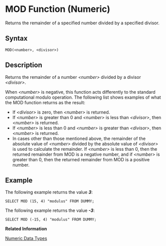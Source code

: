 <!-- loio20e51e5c751910149879aa97a95d564b -->

# MOD Function \(Numeric\)

Returns the remainder of a specified number divided by a specified divisor.



<a name="loio20e51e5c751910149879aa97a95d564b__sql_function_mod_1sql_function_mod_syntax"/>

## Syntax

```
MOD(<number>, <divisor>)
```



<a name="loio20e51e5c751910149879aa97a95d564b__sql_function_mod_1sql_function_mod_description"/>

## Description

Returns the remainder of a number *<number\>* divided by a divisor *<divisor\>*.

When *<number\>* is negative, this function acts differently to the standard computational modulo operation. The following list shows examples of what the MOD function returns as the result:

-   If *<divisor\>* is zero, then *<number\>* is returned.
-   If *<number\>* is greater than 0 and *<number\>* is less than *<divisor\>*, then *<number\>* is returned.
-   If *<number\>* is less than 0 and *<number\>* is greater than *<divisor\>*, then *<number\>* is returned.
-   In cases other than those mentioned above, the remainder of the absolute value of *<number\>* divided by the absolute value of *<divisor\>* is used to calculate the remainder. If *<number\>* is less than 0, then the returned remainder from MOD is a negative number, and if *<number\>* is greater than 0, then the returned remainder from MOD is a positive number.



<a name="loio20e51e5c751910149879aa97a95d564b__sql_function_mod_1sql_function_mod_examples"/>

## Example

The following example returns the value ***3***:

```
SELECT MOD (15, 4) "modulus" FROM DUMMY;
```

The following example returns the value ***\-3***:

```
SELECT MOD (-15, 4) "modulus" FROM DUMMY;
```

**Related Information**  


[Numeric Data Types](../numeric-data-types-4ee2f26.md "Numeric data types are used to store numeric information.")

